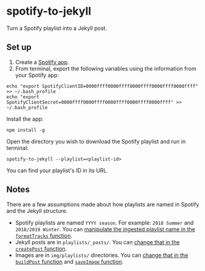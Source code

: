 # spotify-to-jekyll

Turn a Spotify playlist into a Jekyll post.

## Set up

1. Create a [Spotify app](https://developer.spotify.com/dashboard/applications).
2. From terminal, export the following variables using the information from your Spotify app:

```
echo "export SpotifyClientID=0000ffff0000ffff0000ffff0000ffff0000ffff" >> ~/.bash_profile
echo "export SpotifyClientSecret=0000ffff0000ffff0000ffff0000ffff0000ffff" >> ~/.bash_profile
```

Install the app:

```
npm install -g
```

Open the directory you wish to download the Spotify playlist and run in terminal:

```
spotify-to-jekyll --playlist=<playlist-id>
```

You can find your playlist's ID in its URL.

## Notes

There are a few assumptions made about how playlists are named in Spotify and the Jekyll structure.

- Spotify playlists are named `YYYY season`. For example: `2018 Summer` and `2018/2019 Winter`. You can [manipulate the ingested playlist name in the `formatTracks` function](https://github.com/katydecorah/spotify-to-jekyll/blob/fc88b4eff599074ebae58fa3dd8e574761edb050/index.js#L44-L47).
- Jekyll posts are in `playlists/_posts/`. You can [change that in the `createPost` function](https://github.com/katydecorah/spotify-to-jekyll/blob/fc88b4eff599074ebae58fa3dd8e574761edb050/index.js#L69).
- Images are in `img/playlists/` directories. You can [change that in the `buildPost` function](https://github.com/katydecorah/spotify-to-jekyll/blob/fc88b4eff599074ebae58fa3dd8e574761edb050/index.js#L84) and [`saveImage` function](https://github.com/katydecorah/spotify-to-jekyll/blob/fc88b4eff599074ebae58fa3dd8e574761edb050/index.js#L123).
